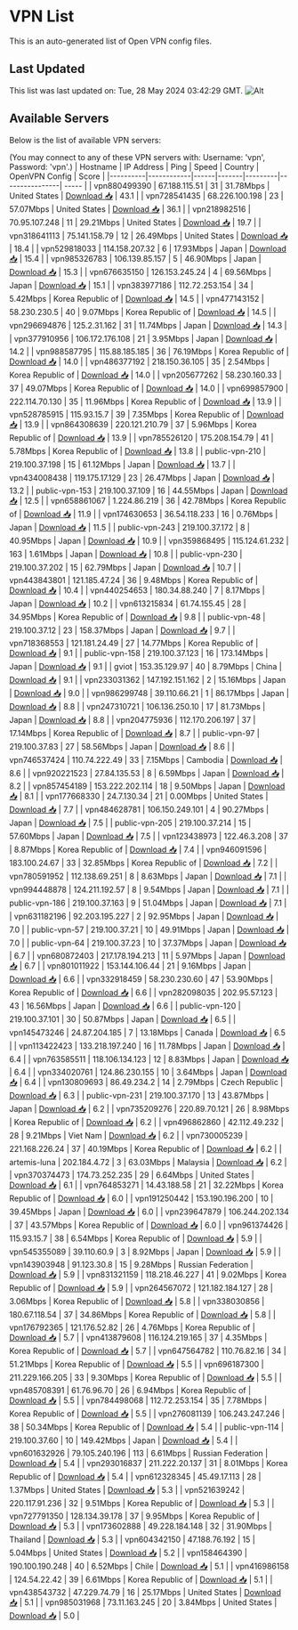 # VPN List

This is an auto-generated list of Open VPN config files.

## Last Updated

This list was last updated on: Tue, 28 May 2024 03:42:29 GMT.
![Alt](https://repobeats.axiom.co/api/embed/186b98318ef1479477931607c1ad7d823f12451f.svg "Repobeats analytics image")

## Available Servers

Below is the list of available VPN servers:

(You may connect to any of these VPN servers with: Username: 'vpn', Password: 'vpn'.)
| Hostname | IP Address | Ping | Speed | Country | OpenVPN Config | Score |
|----------|------------|------|-------|---------|----------------| ----- |
| vpn880499390 | 67.188.115.51 | 31 | 31.78Mbps | United States | [Download 📥](./configs/server_0_US.ovpn) | 43.1 |
| vpn728541435 | 68.226.100.198 | 23 | 57.07Mbps | United States | [Download 📥](./configs/server_1_US.ovpn) | 36.1 |
| vpn218982516 | 70.95.107.248 | 11 | 29.21Mbps | United States | [Download 📥](./configs/server_2_US.ovpn) | 19.7 |
| vpn318641113 | 75.141.158.79 | 12 | 26.49Mbps | United States | [Download 📥](./configs/server_3_US.ovpn) | 18.4 |
| vpn529818033 | 114.158.207.32 | 6 | 17.93Mbps | Japan | [Download 📥](./configs/server_4_JP.ovpn) | 15.4 |
| vpn985326783 | 106.139.85.157 | 5 | 46.90Mbps | Japan | [Download 📥](./configs/server_5_JP.ovpn) | 15.3 |
| vpn676635150 | 126.153.245.24 | 4 | 69.56Mbps | Japan | [Download 📥](./configs/server_6_JP.ovpn) | 15.1 |
| vpn383977186 | 112.72.253.154 | 34 | 5.42Mbps | Korea Republic of | [Download 📥](./configs/server_7_KR.ovpn) | 14.5 |
| vpn477143152 | 58.230.230.5 | 40 | 9.07Mbps | Korea Republic of | [Download 📥](./configs/server_8_KR.ovpn) | 14.5 |
| vpn296694876 | 125.2.31.162 | 31 | 11.74Mbps | Japan | [Download 📥](./configs/server_9_JP.ovpn) | 14.3 |
| vpn377910956 | 106.172.176.108 | 21 | 3.95Mbps | Japan | [Download 📥](./configs/server_10_JP.ovpn) | 14.2 |
| vpn988587795 | 115.88.185.185 | 36 | 76.19Mbps | Korea Republic of | [Download 📥](./configs/server_11_KR.ovpn) | 14.0 |
| vpn486377192 | 218.150.36.105 | 35 | 2.54Mbps | Korea Republic of | [Download 📥](./configs/server_12_KR.ovpn) | 14.0 |
| vpn205677262 | 58.230.160.33 | 37 | 49.07Mbps | Korea Republic of | [Download 📥](./configs/server_13_KR.ovpn) | 14.0 |
| vpn699857900 | 222.114.70.130 | 35 | 11.96Mbps | Korea Republic of | [Download 📥](./configs/server_14_KR.ovpn) | 13.9 |
| vpn528785915 | 115.93.15.7 | 39 | 7.35Mbps | Korea Republic of | [Download 📥](./configs/server_15_KR.ovpn) | 13.9 |
| vpn864308639 | 220.121.210.79 | 37 | 5.96Mbps | Korea Republic of | [Download 📥](./configs/server_16_KR.ovpn) | 13.9 |
| vpn785526120 | 175.208.154.79 | 41 | 5.78Mbps | Korea Republic of | [Download 📥](./configs/server_17_KR.ovpn) | 13.8 |
| public-vpn-210 | 219.100.37.198 | 15 | 61.12Mbps | Japan | [Download 📥](./configs/server_18_JP.ovpn) | 13.7 |
| vpn434008438 | 119.175.17.129 | 23 | 26.47Mbps | Japan | [Download 📥](./configs/server_19_JP.ovpn) | 13.2 |
| public-vpn-153 | 219.100.37.109 | 16 | 44.55Mbps | Japan | [Download 📥](./configs/server_20_JP.ovpn) | 12.5 |
| vpn658861067 | 1.224.86.219 | 36 | 42.78Mbps | Korea Republic of | [Download 📥](./configs/server_21_KR.ovpn) | 11.9 |
| vpn174630653 | 36.54.118.233 | 16 | 0.76Mbps | Japan | [Download 📥](./configs/server_22_JP.ovpn) | 11.5 |
| public-vpn-243 | 219.100.37.172 | 8 | 40.95Mbps | Japan | [Download 📥](./configs/server_23_JP.ovpn) | 10.9 |
| vpn359868495 | 115.124.61.232 | 163 | 1.61Mbps | Japan | [Download 📥](./configs/server_24_JP.ovpn) | 10.8 |
| public-vpn-230 | 219.100.37.202 | 15 | 62.79Mbps | Japan | [Download 📥](./configs/server_25_JP.ovpn) | 10.7 |
| vpn443843801 | 121.185.47.24 | 36 | 9.48Mbps | Korea Republic of | [Download 📥](./configs/server_26_KR.ovpn) | 10.4 |
| vpn440254653 | 180.34.88.240 | 7 | 8.17Mbps | Japan | [Download 📥](./configs/server_27_JP.ovpn) | 10.2 |
| vpn613215834 | 61.74.155.45 | 28 | 34.95Mbps | Korea Republic of | [Download 📥](./configs/server_28_KR.ovpn) | 9.8 |
| public-vpn-48 | 219.100.37.12 | 23 | 158.37Mbps | Japan | [Download 📥](./configs/server_29_JP.ovpn) | 9.7 |
| vpn718368553 | 121.181.24.49 | 27 | 14.77Mbps | Korea Republic of | [Download 📥](./configs/server_30_KR.ovpn) | 9.1 |
| public-vpn-158 | 219.100.37.123 | 16 | 173.14Mbps | Japan | [Download 📥](./configs/server_31_JP.ovpn) | 9.1 |
| gviot | 153.35.129.97 | 40 | 8.79Mbps | China | [Download 📥](./configs/server_32_CN.ovpn) | 9.1 |
| vpn233031362 | 147.192.151.162 | 2 | 15.16Mbps | Japan | [Download 📥](./configs/server_33_JP.ovpn) | 9.0 |
| vpn986299748 | 39.110.66.21 | 1 | 86.17Mbps | Japan | [Download 📥](./configs/server_34_JP.ovpn) | 8.8 |
| vpn247310721 | 106.136.250.10 | 17 | 81.73Mbps | Japan | [Download 📥](./configs/server_35_JP.ovpn) | 8.8 |
| vpn204775936 | 112.170.206.197 | 37 | 17.14Mbps | Korea Republic of | [Download 📥](./configs/server_36_KR.ovpn) | 8.7 |
| public-vpn-97 | 219.100.37.83 | 27 | 58.56Mbps | Japan | [Download 📥](./configs/server_37_JP.ovpn) | 8.6 |
| vpn746537424 | 110.74.222.49 | 33 | 7.15Mbps | Cambodia | [Download 📥](./configs/server_38_KH.ovpn) | 8.6 |
| vpn920221523 | 27.84.135.53 | 8 | 6.59Mbps | Japan | [Download 📥](./configs/server_39_JP.ovpn) | 8.2 |
| vpn857454189 | 153.222.202.114 | 18 | 9.50Mbps | Japan | [Download 📥](./configs/server_40_JP.ovpn) | 8.1 |
| vpn177668330 | 24.7.130.34 | 21 | 0.00Mbps | United States | [Download 📥](./configs/server_41_US.ovpn) | 7.7 |
| vpn484628781 | 106.150.249.101 | 4 | 90.27Mbps | Japan | [Download 📥](./configs/server_42_JP.ovpn) | 7.5 |
| public-vpn-205 | 219.100.37.214 | 15 | 57.60Mbps | Japan | [Download 📥](./configs/server_43_JP.ovpn) | 7.5 |
| vpn123438973 | 122.46.3.208 | 37 | 8.87Mbps | Korea Republic of | [Download 📥](./configs/server_44_KR.ovpn) | 7.4 |
| vpn946091596 | 183.100.24.67 | 33 | 32.85Mbps | Korea Republic of | [Download 📥](./configs/server_45_KR.ovpn) | 7.2 |
| vpn780591952 | 112.138.69.251 | 8 | 8.63Mbps | Japan | [Download 📥](./configs/server_46_JP.ovpn) | 7.1 |
| vpn994448878 | 124.211.192.57 | 8 | 9.54Mbps | Japan | [Download 📥](./configs/server_47_JP.ovpn) | 7.1 |
| public-vpn-186 | 219.100.37.163 | 9 | 51.04Mbps | Japan | [Download 📥](./configs/server_48_JP.ovpn) | 7.1 |
| vpn631182196 | 92.203.195.227 | 2 | 92.95Mbps | Japan | [Download 📥](./configs/server_49_JP.ovpn) | 7.0 |
| public-vpn-57 | 219.100.37.21 | 10 | 49.91Mbps | Japan | [Download 📥](./configs/server_50_JP.ovpn) | 7.0 |
| public-vpn-64 | 219.100.37.23 | 10 | 37.37Mbps | Japan | [Download 📥](./configs/server_51_JP.ovpn) | 6.7 |
| vpn680872403 | 217.178.194.213 | 11 | 5.97Mbps | Japan | [Download 📥](./configs/server_52_JP.ovpn) | 6.7 |
| vpn801011922 | 153.144.106.44 | 21 | 9.16Mbps | Japan | [Download 📥](./configs/server_53_JP.ovpn) | 6.6 |
| vpn332918459 | 58.230.230.60 | 47 | 53.90Mbps | Korea Republic of | [Download 📥](./configs/server_54_KR.ovpn) | 6.6 |
| vpn282098035 | 202.95.57.123 | 43 | 16.56Mbps | Japan | [Download 📥](./configs/server_55_JP.ovpn) | 6.6 |
| public-vpn-120 | 219.100.37.101 | 30 | 50.87Mbps | Japan | [Download 📥](./configs/server_56_JP.ovpn) | 6.5 |
| vpn145473246 | 24.87.204.185 | 7 | 13.18Mbps | Canada | [Download 📥](./configs/server_57_CA.ovpn) | 6.5 |
| vpn113422423 | 133.218.197.240 | 16 | 11.78Mbps | Japan | [Download 📥](./configs/server_58_JP.ovpn) | 6.4 |
| vpn763585511 | 118.106.134.123 | 12 | 8.83Mbps | Japan | [Download 📥](./configs/server_59_JP.ovpn) | 6.4 |
| vpn334020761 | 124.86.230.155 | 10 | 3.64Mbps | Japan | [Download 📥](./configs/server_60_JP.ovpn) | 6.4 |
| vpn130809693 | 86.49.234.2 | 14 | 2.79Mbps | Czech Republic | [Download 📥](./configs/server_61_CZ.ovpn) | 6.3 |
| public-vpn-231 | 219.100.37.170 | 13 | 43.87Mbps | Japan | [Download 📥](./configs/server_62_JP.ovpn) | 6.2 |
| vpn735209276 | 220.89.70.121 | 26 | 8.98Mbps | Korea Republic of | [Download 📥](./configs/server_63_KR.ovpn) | 6.2 |
| vpn496862860 | 42.112.49.232 | 28 | 9.21Mbps | Viet Nam | [Download 📥](./configs/server_64_VN.ovpn) | 6.2 |
| vpn730005239 | 221.168.226.24 | 37 | 40.19Mbps | Korea Republic of | [Download 📥](./configs/server_65_KR.ovpn) | 6.2 |
| artemis-luna | 202.184.4.72 | 3 | 63.03Mbps | Malaysia | [Download 📥](./configs/server_66_MY.ovpn) | 6.2 |
| vpn370374473 | 174.73.252.235 | 29 | 6.64Mbps | United States | [Download 📥](./configs/server_67_US.ovpn) | 6.1 |
| vpn764853271 | 14.43.188.58 | 21 | 32.22Mbps | Korea Republic of | [Download 📥](./configs/server_68_KR.ovpn) | 6.0 |
| vpn191250442 | 153.190.196.200 | 10 | 39.45Mbps | Japan | [Download 📥](./configs/server_69_JP.ovpn) | 6.0 |
| vpn239647879 | 106.244.202.134 | 37 | 43.57Mbps | Korea Republic of | [Download 📥](./configs/server_70_KR.ovpn) | 6.0 |
| vpn961374426 | 115.93.15.7 | 38 | 6.54Mbps | Korea Republic of | [Download 📥](./configs/server_71_KR.ovpn) | 5.9 |
| vpn545355089 | 39.110.60.9 | 3 | 8.92Mbps | Japan | [Download 📥](./configs/server_72_JP.ovpn) | 5.9 |
| vpn143903948 | 91.123.30.8 | 15 | 9.28Mbps | Russian Federation | [Download 📥](./configs/server_73_RU.ovpn) | 5.9 |
| vpn831321159 | 118.218.46.227 | 41 | 9.02Mbps | Korea Republic of | [Download 📥](./configs/server_74_KR.ovpn) | 5.9 |
| vpn264567072 | 121.182.184.127 | 28 | 3.06Mbps | Korea Republic of | [Download 📥](./configs/server_75_KR.ovpn) | 5.8 |
| vpn338030856 | 180.67.118.54 | 37 | 34.86Mbps | Korea Republic of | [Download 📥](./configs/server_76_KR.ovpn) | 5.8 |
| vpn176792365 | 121.176.52.82 | 26 | 4.76Mbps | Korea Republic of | [Download 📥](./configs/server_77_KR.ovpn) | 5.7 |
| vpn413879608 | 116.124.219.165 | 37 | 4.35Mbps | Korea Republic of | [Download 📥](./configs/server_78_KR.ovpn) | 5.7 |
| vpn647564782 | 110.76.82.16 | 34 | 51.21Mbps | Korea Republic of | [Download 📥](./configs/server_79_KR.ovpn) | 5.5 |
| vpn696187300 | 211.229.166.205 | 33 | 9.30Mbps | Korea Republic of | [Download 📥](./configs/server_80_KR.ovpn) | 5.5 |
| vpn485708391 | 61.76.96.70 | 26 | 6.94Mbps | Korea Republic of | [Download 📥](./configs/server_81_KR.ovpn) | 5.5 |
| vpn784498068 | 112.72.253.154 | 35 | 7.78Mbps | Korea Republic of | [Download 📥](./configs/server_82_KR.ovpn) | 5.5 |
| vpn276081139 | 106.243.247.246 | 38 | 50.34Mbps | Korea Republic of | [Download 📥](./configs/server_83_KR.ovpn) | 5.4 |
| public-vpn-114 | 219.100.37.60 | 10 | 149.42Mbps | Japan | [Download 📥](./configs/server_84_JP.ovpn) | 5.4 |
| vpn601632926 | 79.105.240.196 | 113 | 6.61Mbps | Russian Federation | [Download 📥](./configs/server_85_RU.ovpn) | 5.4 |
| vpn293016837 | 211.222.20.137 | 31 | 8.01Mbps | Korea Republic of | [Download 📥](./configs/server_86_KR.ovpn) | 5.4 |
| vpn612328345 | 45.49.17.113 | 28 | 1.37Mbps | United States | [Download 📥](./configs/server_87_US.ovpn) | 5.3 |
| vpn521639242 | 220.117.91.236 | 32 | 9.51Mbps | Korea Republic of | [Download 📥](./configs/server_88_KR.ovpn) | 5.3 |
| vpn727791350 | 128.134.39.178 | 37 | 9.95Mbps | Korea Republic of | [Download 📥](./configs/server_89_KR.ovpn) | 5.3 |
| vpn173602888 | 49.228.184.148 | 32 | 31.90Mbps | Thailand | [Download 📥](./configs/server_90_TH.ovpn) | 5.3 |
| vpn604342150 | 47.188.76.192 | 15 | 5.04Mbps | United States | [Download 📥](./configs/server_91_US.ovpn) | 5.2 |
| vpn158464390 | 190.100.190.248 | 40 | 6.52Mbps | Chile | [Download 📥](./configs/server_92_CL.ovpn) | 5.1 |
| vpn416986158 | 124.54.22.42 | 39 | 6.61Mbps | Korea Republic of | [Download 📥](./configs/server_93_KR.ovpn) | 5.1 |
| vpn438543732 | 47.229.74.79 | 16 | 25.17Mbps | United States | [Download 📥](./configs/server_94_US.ovpn) | 5.1 |
| vpn985031968 | 73.11.163.245 | 20 | 3.84Mbps | United States | [Download 📥](./configs/server_95_US.ovpn) | 5.0 |
